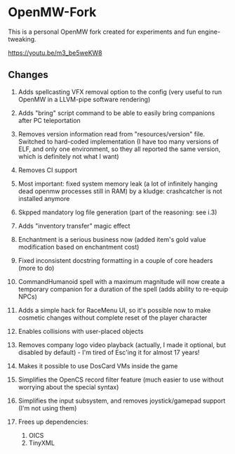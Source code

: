 OpenMW-Fork
===========

This is a personal OpenMW fork created for experiments and fun engine-tweaking.


https://youtu.be/m3_be5weKW8


Changes
-------


1) Adds spellcasting VFX removal option to the config (very useful to run OpenMW in a LLVM-pipe software rendering)

1) Adds "bring" script command to be able to easily bring companions after PC teleportation

1) Removes version information read from "resources/version" file. Switched to hard-coded implementation (I have too many versions of ELF, and only one environment, so they all reported the same version, which is definitely not what I want)

1) Removes CI support

1) Most important: fixed system memory leak (a lot of infinitely hanging dead openmw processes still in RAM) by a kludge: crashcatcher is not installed anymore

1) Skpped mandatory log file generation (part of the reasoning: see i.3)

1) Adds "inventory transfer" magic effect

1) Enchantment is a serious business now (added item's gold value modification based on enchantment cost)

1) Fixed inconsistent docstring formatting in a couple of core headers (more to do)

1) CommandHumanoid spell with a maximum magnitude will now create a temporary companion for a duration of the spell (adds ability to re-equip NPCs)

1) Adds a simple hack for RaceMenu UI, so it's possible now to make cosmetic changes without complete reset of the player character

1) Enables collisions with user-placed objects

1) Removes company logo video playback (actually, I made it optional, but disabled by default) - I'm tired of Esc'ing it for almost 17 years!

1) Makes it possible to use DosCard VMs inside the game

1) Simplifies the OpenCS record filter feature (much easier to use without worrying about the special syntax)

1) Simplifies the input subsystem, and removes joystick/gamepad support (I'm not using them)

1) Frees up dependencies:

    1) OICS
    1) TinyXML
